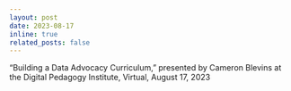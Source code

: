 ```yaml
---
layout: post
date: 2023-08-17
inline: true
related_posts: false
---
```


“Building a Data Advocacy Curriculum,” presented by Cameron Blevins at the Digital Pedagogy Institute, Virtual, August 17, 2023
